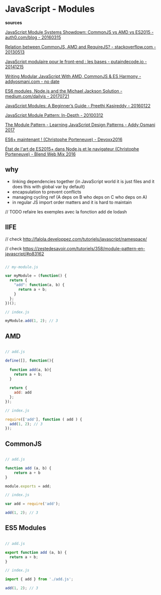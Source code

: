 # JavaScript - Modules

**sources**

[JavaScript Module Systems Showdown: CommonJS vs AMD vs ES2015 - auth0.com/blog - 20160315](https://auth0.com/blog/javascript-module-systems-showdown/)

[Relation between CommonJS, AMD and RequireJS? - stackoverflow.com - 20130513](https://stackoverflow.com/questions/16521471/relation-between-commonjs-amd-and-requirejs)

[JavaScript modulaire pour le front-end : les bases - putaindecode.io - 20141215](http://putaindecode.io/fr/articles/frontend/2015-etat-lieux-javascript-modulaire/)

[Writing Modular JavaScript With AMD, CommonJS & ES Harmony - addyosmani.com - no date](https://addyosmani.com/writing-modular-js/)

[ES6 modules, Node.js and the Michael Jackson Solution - medium.com/dailyjs - 20170721](https://medium.com/dailyjs/es6-modules-node-js-and-the-michael-jackson-solution-828dc244b8b)

[JavaScript Modules: A Beginner’s Guide - Preethi Kasireddy - 20160122](https://medium.freecodecamp.org/javascript-modules-a-beginner-s-guide-783f7d7a5fcc)

[JavaScript Module Pattern: In-Depth - 20100312](http://www.adequatelygood.com/JavaScript-Module-Pattern-In-Depth.html)

[The Module Pattern - Learning JavaScript Design Patterns - Addy Osmani 2017](https://addyosmani.com/resources/essentialjsdesignpatterns/book/#modulepatternjavascript)

[ES6+ maintenant ! (Christophe Porteneuve) - Devoxx2016](https://youtu.be/KJzlllc7Jq8?t=1806)

[État de l'art de ES2015+ dans Node.js et le navigateur (Christophe Porteneuve) - Blend Web Mix 2016](https://youtu.be/k0_gi7BoBgw?t=475)

## why

- linking dependencies together (in JavaScript world it is just files and it does this with global var by default)
- encapsulation to prevent conflicts
- managing cycling ref (A deps on B who deps on C who deps on A)
- in regular JS import order matters and it is hard to maintain

// TODO refaire les exemples avec la fonction add de lodash

## IIFE

// check http://falola.developpez.com/tutoriels/javascript/namespace/

// check https://zestedesavoir.com/tutoriels/358/module-pattern-en-javascript/#p83162 

```javascript

// my-module.js

var myModule = (function() {
  return {
    "add": function(a, b) {
      return a + b;
    }
  };
})();

// index.js

myModule.add(1, 2); // 3
```


## AMD

```javascript

// add.js

define([], function(){
 
  function add(a, b){
    return a + b;
  } 
 
  return {
    add: add
  };
});

// index.js

require(['add'], function ( add ) {
  add(1, 2); // 3
});

```


## CommonJS

```javascript

// add.js

function add (a, b) {
    return a + b
}

module.exports = add;

// index.js

var add = require('add');

add(1, 2); // 3

```


## ES5 Modules

```javascript

// add.js

export function add (a, b) {
  return a + b;
}

// index.js

import { add } from './add.js';

add(1, 2); // 3

```

